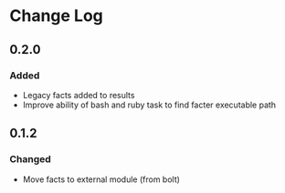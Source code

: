 # Change Log

## 0.2.0
### Added
- Legacy facts added to results
- Improve ability of bash and ruby task to find facter executable path

## 0.1.2

### Changed
- Move facts to external module (from bolt)
